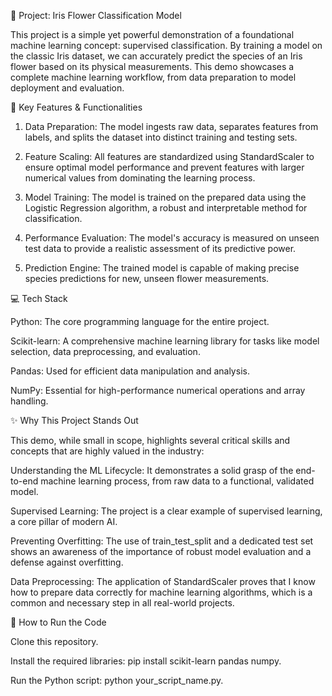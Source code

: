 🌸 Project: Iris Flower Classification Model

This project is a simple yet powerful demonstration of a foundational machine learning concept: supervised classification. By training a model on the classic Iris dataset, we can accurately predict the species of an Iris flower based on its physical measurements. This demo showcases a complete machine learning workflow, from data preparation to model deployment and evaluation.

🎯 Key Features & Functionalities

1. Data Preparation: The model ingests raw data, separates features from labels, and splits the dataset into distinct training and testing sets.

2. Feature Scaling: All features are standardized using StandardScaler to ensure optimal model performance and prevent features with larger numerical values from dominating the learning process.

3. Model Training: The model is trained on the prepared data using the Logistic Regression algorithm, a robust and interpretable method for classification.

4. Performance Evaluation: The model's accuracy is measured on unseen test data to provide a realistic assessment of its predictive power.

5. Prediction Engine: The trained model is capable of making precise species predictions for new, unseen flower measurements.

💻 Tech Stack

Python: The core programming language for the entire project.

Scikit-learn: A comprehensive machine learning library for tasks like model selection, data preprocessing, and evaluation.

Pandas: Used for efficient data manipulation and analysis.

NumPy: Essential for high-performance numerical operations and array handling.

✨ Why This Project Stands Out

This demo, while small in scope, highlights several critical skills and concepts that are highly valued in the industry:

Understanding the ML Lifecycle: It demonstrates a solid grasp of the end-to-end machine learning process, from raw data to a functional, validated model.

Supervised Learning: The project is a clear example of supervised learning, a core pillar of modern AI.

Preventing Overfitting: The use of train_test_split and a dedicated test set shows an awareness of the importance of robust model evaluation and a defense against overfitting.

Data Preprocessing: The application of StandardScaler proves that I know how to prepare data correctly for machine learning algorithms, which is a common and necessary step in all real-world projects.


🚀 How to Run the Code

Clone this repository.

Install the required libraries: pip install scikit-learn pandas numpy.

Run the Python script: python your_script_name.py.
